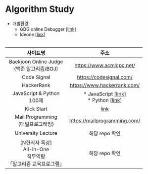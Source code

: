 # Algorithm Study
* 개발환경
   * GDG online Debugger [[link]](http://www.onlinegdb.com/)
   * Ideone [[link]](https://ideone.com/)
<br><br>

|사이트명|주소|
|:--:|:--:|
|Baekjoon Online Judge<br>(백준 알고리즘/BOJ)|https://www.acmicpc.net/|
|Code Signal|https://codesignal.com/|
|HackerRank|https://www.hackerrank.com/|
|JavaScript & Python<br>100제| * JavaScript [[link]](https://www.notion.so/JS-100-94d97d294dd14c9b911a02c840fa9f2d)<br>* Python [[link]](https://www.notion.so/Python-100-6ee1860ce29a41bc8eb6b9cfa7d7f06c)|
|Kick Start|[link](https://codingcompetitions.withgoogle.com/kickstart)|
|Mail Programming<br>(매일프로그래밍)|https://mailprogramming.com/|
|University Lecture|해당 repo 확인|
|[N현직자 특강]<br>All-in-One<br>직무역량<br>「알고리즘 교육프로그램」|해당 repo 확인|

